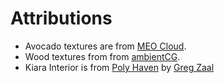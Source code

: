 Attributions
============
 * Avocado textures are from [MEO Cloud](https://meocloud.pt/link/2bc2e545-7512-48b9-ab32-792e7a1b6931/Avocado_skin_SD/).
 * Wood textures from from [ambientCG](https://ambientcg.com/view?id=Wood026).
 * Kiara Interior is from [Poly Haven](https://polyhaven.com/a/kiara_interior) by [Greg Zaal](https://polyhaven.com/all?a=Greg%20Zaal)
